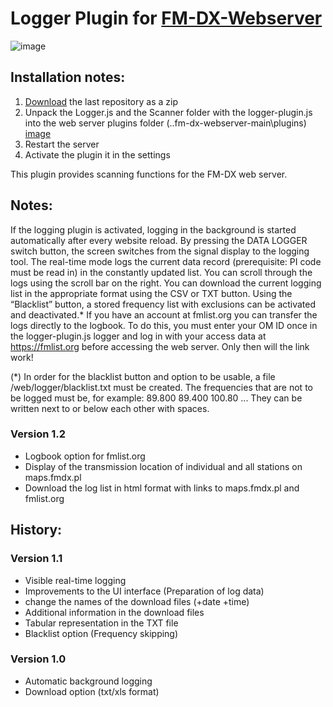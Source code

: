 # Logger Plugin for [FM-DX-Webserver](https://github.com/NoobishSVK/fm-dx-webserver)

![image](https://github.com/Highpoint2000/webserver-logger/assets/168109804/2851e455-270f-4fec-8046-b4778b69cd0e)


## Installation notes:

1. [Download](https://github.com/Highpoint2000/webserver-logger/releases) the last repository as a zip
2. Unpack the Logger.js and the Scanner folder with the logger-plugin.js into the web server plugins folder (..fm-dx-webserver-main\plugins) [image](https://github.com/Highpoint2000/webserver-logger/assets/168109804/98b38e5d-e58c-4192-b69c-739b608cf118)
4. Restart the server
5. Activate the plugin it in the settings

This plugin provides scanning functions for the FM-DX web server.

## Notes: 

If the logging plugin is activated, logging in the background is started automatically after every website reload. By pressing the DATA LOGGER switch button, the screen switches from the signal display to the logging tool. The real-time mode logs the current data record (prerequisite: PI code must be read in) in the constantly updated list. You can scroll through the logs using the scroll bar on the right. You can download the current logging list in the appropriate format using the CSV or TXT button. Using the “Blacklist” button, a stored frequency list with exclusions can be activated and deactivated.* If you have an account at fmlist.org you can transfer the logs directly to the logbook. To do this, you must enter your OM ID once in the logger-plugin.js logger and log in with your access data at https://fmlist.org before accessing the web server. Only then will the link work!

(*) In order for the blacklist button and option to be usable, a file /web/logger/blacklist.txt must be created. The frequencies that are not to be logged must be, for example: 89.800 89.400 100.80 ... They can be written next to or below each other with spaces.

### Version 1.2

- Logbook option for fmlist.org
- Display of the transmission location of individual and all stations on maps.fmdx.pl
- Download the log list in html format with links to maps.fmdx.pl and fmlist.org

## History: 

### Version 1.1

- Visible real-time logging
- Improvements to the UI interface (Preparation of log data)
- change the names of the download files (+date +time)
- Additional information in the download files
- Tabular representation in the TXT file
- Blacklist option (Frequency skipping)

### Version 1.0
- Automatic background logging 
- Download option (txt/xls format)
